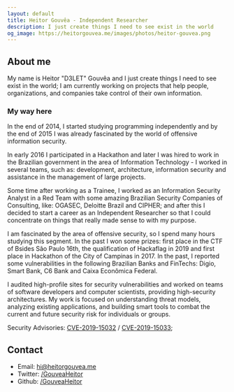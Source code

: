 ```yaml
---
layout: default
title: Heitor Gouvêa - Independent Researcher
description: I just create things I need to see exist in the world
og_image: https://heitorgouvea.me/images/photos/heitor-gouvea.png
---
```


## About me

My name is Heitor "D3LET" Gouvêa and I just create things I need to see exist in the world; I am currently working on projects that help people, organizations, and companies take control of their own information.

### My way here

In the end of 2014, I started studying programming independently and by the end of 2015 I was already fascinated by the world of offensive information security.

In early 2016 I participated in a Hackathon and later I was hired to work in the Brazilian government in the area of ​​Information Technology - I worked in several teams, such as: development, architecture, information security and assistance in the management of large projects. 

Some time after working as a Trainee, I worked as an Information Security Analyst in a Red Team with some amazing Brazilian Security Companies of Consulting, like: OGASEC, Deloitte Brazil and CIPHER; and after this I decided to start a career as an Independent Researcher so that I could concentrate on things that really made sense to with my purpose. 

I am fascinated by the area of ​​offensive security, so I spend many hours studying this segment. In the past I won some prizes: first place in the CTF of Bsides São Paulo 16th, the qualification of Hackaflag in 2019 and first place in Hackathon of the City of Campinas in 2017. In the past, I reported some vulnerabilities in the following Brazilian Banks and FinTechs: Digio, Smart Bank, C6 Bank and Caixa Econômica Federal.

I audited high-profile sites for security vulnerabilities and worked on teams of software developers and computer scientists, providing high-security architectures. My work is focused on understanding threat models, analyzing existing applications, and building smart tools to combat the current and future security risk for individuals or groups.

Security Advisories: [CVE-2019-15032](/2019/09/17/CVE-2019-15032) / [CVE-2019-15033](2019/09/17/CVE-2019-15033);

## Contact

* Email: [hi@heitorgouvea.me](mailto:hi@heitorgouvea.me)
* Twitter: [/GouveaHeitor](https://twitter.com/GouveaHeitor)
* Github: [/GouveaHeitor](https://github.com/GouveaHeitor)
